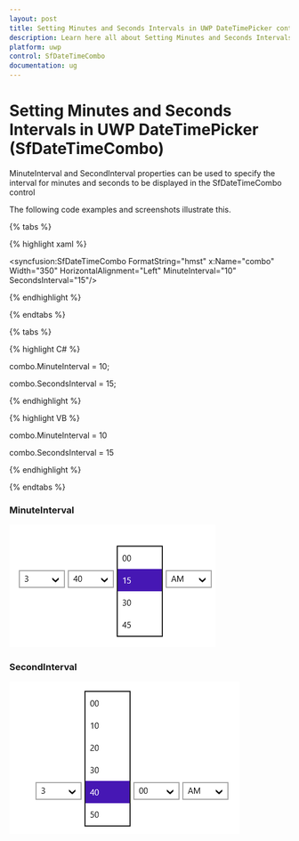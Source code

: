 ```yaml
---
layout: post
title: Setting Minutes and Seconds Intervals in UWP DateTimePicker control | Syncfusion
description: Learn here all about Setting Minutes and Seconds Intervals support in Syncfusion UWP DateTimePicker (SfDateTimeCombo) control and more.
platform: uwp
control: SfDateTimeCombo
documentation: ug
---
```


# Setting Minutes and Seconds Intervals in UWP DateTimePicker (SfDateTimeCombo)

MinuteInterval and SecondInterval properties can be used to specify the interval for minutes and seconds to be displayed in the SfDateTimeCombo control

The following code examples and screenshots illustrate this.


{% tabs %}

{% highlight xaml %}

<syncfusion:SfDateTimeCombo FormatString="hmst" x:Name="combo" Width="350" HorizontalAlignment="Left" MinuteInterval="10" SecondsInterval="15"/>   

{% endhighlight %}

{% endtabs %}

{% tabs %}

{% highlight C# %}

combo.MinuteInterval = 10;

combo.SecondsInterval = 15;

{% endhighlight %}

{% highlight VB %}

combo.MinuteInterval = 10

combo.SecondsInterval = 15

{% endhighlight %}

{% endtabs %}

### MinuteInterval

![Minutes-and-Seconds-intervals_img1](Minutes-and-Seconds-intervals_images/Minutes-and-Seconds-intervals_img1.png)





### SecondInterval

![Minutes-and-Seconds-intervals_img2](Minutes-and-Seconds-intervals_images/Minutes-and-Seconds-intervals_img2.png)





